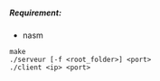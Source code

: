 ##### Requirement:
  - nasm

```shell
make
./serveur [-f <root_folder>] <port>
./client <ip> <port>
```
